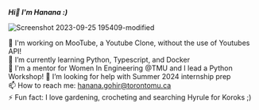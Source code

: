***Hi👋 I'm Hanana :)***  

![Screenshot 2023-09-25 195409-modified](https://github.com/hananagohir/hananagohir/assets/73364515/0c1b7ad0-f855-42da-a71d-aa8e5a4477d3)

🔭 I'm working on MooTube, a Youtube Clone, without the use of Youtubes API!  
🌱 I’m currently learning Python, Typescript, and Docker  
👯 I'm a mentor for Women In Engineering @TMU and I lead a Python Workshop!
🤔 I’m looking for help with Summer 2024 internship prep  
📫 How to reach me: hanana.gohir@torontomu.ca  
⚡ Fun fact: I love gardening, crocheting and searching Hyrule for Koroks ;)

